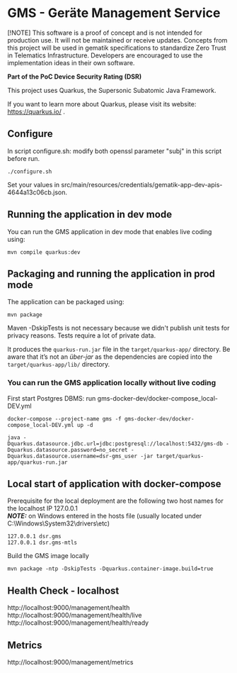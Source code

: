 # GMS - Geräte Management Service 

[!NOTE]
This software is a proof of concept and is not intended for production use. It will not be maintained or receive updates. Concepts from this project will be used in gematik specifications to standardize Zero Trust in Telematics Infrastructure. Developers are encouraged to use the implementation ideas in their own software.

**Part of the PoC Device Security Rating (DSR)**

This project uses Quarkus, the Supersonic Subatomic Java Framework.

If you want to learn more about Quarkus, please visit its website: https://quarkus.io/ .

## Configure
In script configure.sh: modify both openssl parameter "subj" in this script before run.
```shell script
./configure.sh
```
Set your values in src/main/resources/credentials/gematik-app-dev-apis-4644a13c06cb.json.


## Running the application in dev mode

You can run the GMS application in dev mode that enables live coding using:
```shell script
mvn compile quarkus:dev
```

## Packaging and running the application in prod mode

The application can be packaged using:
```shell script
mvn package
```
Maven -DskipTests is not necessary because we didn't publish unit tests for privacy reasons.
Tests require a lot of private data.

It produces the `quarkus-run.jar` file in the `target/quarkus-app/` directory.
Be aware that it’s not an _über-jar_ as the dependencies are copied into the `target/quarkus-app/lib/` directory.

### You can run the GMS application locally without live coding
First start Postgres DBMS: run gms-docker-dev/docker-compose_local-DEV.yml
```shell script
docker-compose --project-name gms -f gms-docker-dev/docker-compose_local-DEV.yml up -d
```

```shell script
java -Dquarkus.datasource.jdbc.url=jdbc:postgresql://localhost:5432/gms-db -Dquarkus.datasource.password=no_secret -Dquarkus.datasource.username=dsr-gms_user -jar target/quarkus-app/quarkus-run.jar
```

## Local start of application with docker-compose
Prerequisite for the local deployment are the following two host names for the localhost IP 127.0.0.1 <br> 
**_NOTE:_** on Windows entered in the hosts file (usually located under C:\Windows\System32\drivers\etc)
```
127.0.0.1 dsr.gms
127.0.0.1 dsr.gms-mtls
```

Build the GMS image locally
```shell script
mvn package -ntp -DskipTests -Dquarkus.container-image.build=true
```

## Health Check - localhost
http://localhost:9000/management/health         <br>
http://localhost:9000/management/health/live    <br>
http://localhost:9000/management/health/ready   <br>

## Metrics 
http://localhost:9000/management/metrics  
